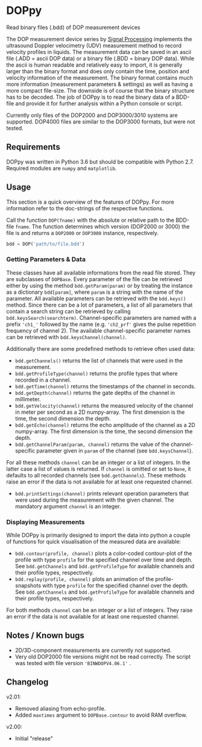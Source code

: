 # DOPpy
Read binary files (.bdd) of DOP measurement devices

The DOP measurement device series by [Signal Processing](https://www.signal-processing.com/) implements the ultrasound Doppler velocimetry (UDV) measurement method to record velocity profiles in liquids. The measurement data can be saved in an ascii file (.ADD = ascii DOP data) or a binary file (.BDD = binary DOP data). While the ascii is human readable and relatively easy to import, it is generally larger than the binary format and does only contain the time, position and velocity information of the measurement. The binary format contains much more information (measurement parameters & settings) as well as having a more compact file-size. The downside is of course that the binary structure has to be decoded. The job of DOPpy is to read the binary data of a BDD-file and provide it for further analysis within a Python console or script. 

Currently only files of the DOP2000 and DOP3000/3010 systems are supported. DOP4000 files are similar to the DOP3000 formats, but were not tested.

## Requirements
DOPpy was written in Python 3.6 but should be compatible with Python 2.7. Required modules are `numpy` and `matplotlib`.

## Usage
This section is a quick overview of the features of DOPpy. For more information refer to the doc-strings of the respective functions.

Call the function `DOP(fname)` with the absolute or relative path to the BDD-file `fname`. The function determines which version (DOP2000 or 3000) the file is and returns a `DOP2000` or `DOP3000` instance, respectively.

```python
bdd = DOP('path/to/file.bdd')
```

### Getting Parameters & Data
These classes have all available informations from the read file stored. They are subclasses of `DOPBase`. Every parameter of the file can be retrieved either by using the method `bdd.getParam(param)` or by treating the instance as a dictionary `bdd[param]`, where `param` is a string with the name of the parameter. All available parameters can be retrieved with the `bdd.keys()` method. Since there can be a lot of parameters, a list of all parameters that contain a search string can be retrieved by calling ``bdd.keysSearch(searchterm)``. Channel-specific parameters are named with a prefix `'ch1_'` followed by the name (e.g. `'ch2_prf'` gives the pulse repetition frequency of channel 2). The available channel-specific parameter names can be retrieved with `bdd.keysChannel(channel)`.

Additionally there are some predefined methods to retrieve often used data:

- `bdd.getChannels()` returns the list of channels that were used in the measurement.
- `bdd.getProfileType(channel)` returns the profile types that where recorded in a channel.
- `bdd.getTime(channel)` returns the timestamps of the channel in seconds.
- `bdd.getDepth(channel)` returns the gate depths of the channel in millimeter.
- `bdd.getVelocity(channel)` returns the measured velocity of the channel in meter per second as a 2D numpy-array. The first dimension is the time, the second dimension the depth.
- `bdd.getEcho(channel)` returns the echo amplitude of the channel as a 2D numpy-array. The first dimension is the time, the second dimension the depth.
- `bdd.getChannelParam(param, channel)` returns the value of the channel-specific parameter given in `param` of the channel (see `bdd.keysChannel`).

For all these methods `channel` can be an integer or a list of integers. In the latter case a list of values is returned. If `channel` is omitted or set to `None`, it defaults to all recorded channels (see `bdd.getChannels`). These methods raise an error if the data is not available for at least one requested channel.

- `bdd.printSettings(channel)` prints relevant operation parameters that were used during the measurement with the given channel. The mandatory argument `channel` is an integer.

### Displaying Measurements
While DOPpy is primarily designed to import the data into python a couple of functions for quick visualisation of the measured data are available:

- `bdd.contour(profile, channel)` plots a color-coded contour-plot of the profile with type `profile` for the specified channel over time and depth. See `bdd.getChannels` and `bdd.getProfileType` for available channels and their profile types, respectively.
- `bdd.replay(profile, channel)` plots an animation of the profile-snapshots with type `profile` for the specified channel over the depth. See `bdd.getChannels` and `bdd.getProfileType` for available channels and their profile types, respectively.

For both methods `channel` can be an integer or a list of integers. They raise an error if the data is not available for at least one requested channel.


## Notes / Known bugs
- 2D/3D-component measurements are currently not supported.
- Very old DOP2000 file versions might not be read correctly. The script was tested with file version `'BINWDOPV4.06.1'` .

## Changelog
v2.01:
- Removed aliasing from echo-profile.
- Added `maxtimes` argument to `DOPBase.contour` to avoid RAM overflow.

v2.00:
- Initial "release"
